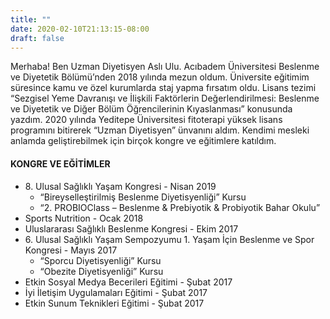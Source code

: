 ```yaml
---
title: ""
date: 2020-02-10T21:13:15-08:00
draft: false
---
```


Merhaba! Ben Uzman Diyetisyen Aslı Ulu. Acıbadem Üniversitesi Beslenme ve Diyetetik Bölümü’nden 2018 yılında mezun oldum. Üniversite eğitimim süresince kamu ve özel kurumlarda staj yapma fırsatım oldu. Lisans tezimi “Sezgisel Yeme Davranışı ve İlişkili Faktörlerin Değerlendirilmesi: Beslenme ve Diyetetik ve Diğer Bölüm Öğrencilerinin Kıyaslanması” konusunda yazdım.
2020 yılında Yeditepe Üniversitesi fitoterapi yüksek lisans programını bitirerek “Uzman Diyetisyen” ünvanını aldım. Kendimi mesleki anlamda geliştirebilmek için birçok kongre ve eğitimlere katıldım.


#### KONGRE VE EĞİTİMLER

* 8\. Ulusal Sağlıklı Yaşam Kongresi - Nisan 2019
    * “Bireyselleştirilmiş Beslenme Diyetisyenliği” Kursu
    * “2. PROBIOClass – Beslenme & Prebiyotik & Probiyotik Bahar Okulu”
* Sports Nutrition - Ocak 2018
* Uluslararası Sağlıklı Beslenme Kongresi - Ekim 2017
* 6\. Ulusal Sağlıklı Yaşam Sempozyumu 1. Yaşam İçin Beslenme ve Spor Kongresi - Mayıs 2017
    * “Sporcu Diyetisyenliği” Kursu
    * “Obezite Diyetisyenliği” Kursu
* Etkin Sosyal Medya Becerileri Eğitimi - Şubat 2017
* İyi İletişim Uygulamaları Eğitimi - Şubat 2017
* Etkin Sunum Teknikleri Eğitimi - Şubat 2017
